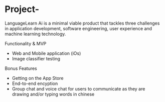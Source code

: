 # Project-


LanguageLearn Ai is a minimal viable product that tackles three challenges in application development, software engineering, user experience and machine learning technology.

Functionality & MVP 
* Web and Mobile application (iOs)
* Image classifier testing

Bonus Features 
* Getting on the App Store
* End-to-end encyption
* Group chat and voice chat for users to communicate as they are drawing and/or typing words in chinese
